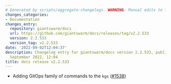 ```yaml
---
# Generated by scripts/aggregate-changelogs. WARNING: Manual edits to this files will be overwritten.
changes_categories:
- Documentation
changes_entry:
  repository: giantswarm/docs
  url: https://github.com/giantswarm/docs/releases/tag/v2.2.533
  version: 2.2.533
  version_tag: v2.2.533
date: '2022-09-02T12:04:37'
description: Changelog entry for giantswarm/docs version 2.2.533, published on 02
  September 2022, 12:04
title: docs release v2.2.533
---
```


- Adding GitOps family of commands to the `kgs` ([#1538](https://github.com/giantswarm/docs/pull/1538))
